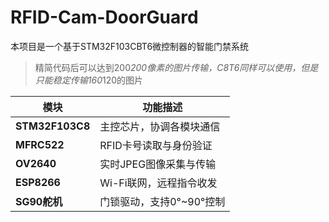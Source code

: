# RFID-Cam-DoorGuard
本项目是一个基于STM32F103CBT6微控制器的智能门禁系统
> 精简代码后可以达到200*200像素的图片传输，C8T6同样可以使用，但是只能稳定传输160*120的图片

| 模块           | 功能描述                     | 
|----------------|------------------------------|
| **STM32F103C8** | 主控芯片，协调各模块通信 |
| **MFRC522**     | RFID卡号读取与身份验证 
| **OV2640**      | 实时JPEG图像采集与传输|
| **ESP8266**     | Wi-Fi联网，远程指令收发 |
| **SG90舵机**    | 门锁驱动，支持0°~90°控制 |
